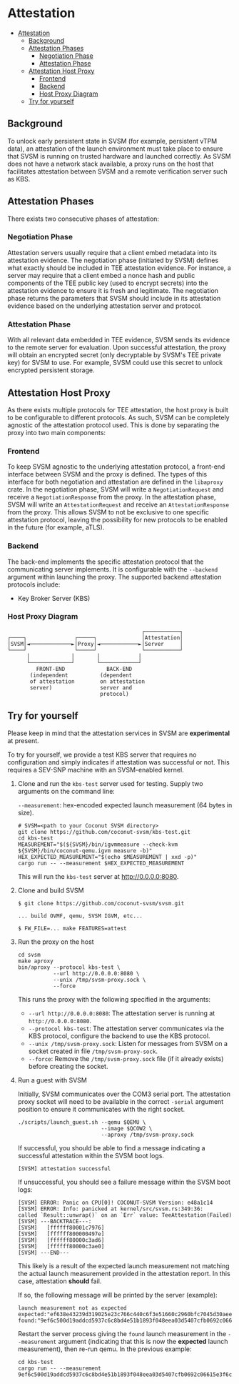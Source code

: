 # Attestation

<!--toc:start-->
- [Attestation](#attestation)
  - [Background](#background)
  - [Attestation Phases](#attestation-phases)
    - [Negotiation Phase](#negotiation-phase)
    - [Attestation Phase](#attestation-phase)
  - [Attestation Host Proxy](#attestation-host-proxy)
    - [Frontend](#frontend)
    - [Backend](#backend)
    - [Host Proxy Diagram](#host-proxy-diagram)
  - [Try for yourself](#try-for-yourself)
<!--toc:end-->

## Background

To unlock early persistent state in SVSM (for example, persistent vTPM data), an
attestation of the launch environment must take place to ensure that SVSM is
running on trusted hardware and launched correctly. As SVSM does not have a
network stack available, a proxy runs on the host that facilitates attestation
between SVSM and a remote verification server such as KBS.

## Attestation Phases

There exists two consecutive phases of attestation:

### Negotiation Phase

Attestation servers usually require that a client embed metadata into its
attestation evidence. The negotiation phase (initiated by SVSM) defines what
exactly should be included in TEE attestation evidence. For instance, a server
may require that a client embed a nonce hash and public components of the TEE
public key (used to encrypt secrets) into the attestation evidence to ensure it
is fresh and legitimate. The negotiation phase returns the parameters that SVSM
should include in its attestation evidence based on the underlying attestation
server and protocol.

### Attestation Phase

With all relevant data embedded in TEE evidence, SVSM sends its evidence to the
remote server for evaluation. Upon successful attestation, the proxy will obtain
an encrypted secret (only decryptable by SVSM's TEE private key) for SVSM to
use. For example, SVSM could use this secret to unlock encrypted persistent
storage.

## Attestation Host Proxy

As there exists multiple protocols for TEE attestation, the host proxy is built
to be configurable to different protocols. As such, SVSM can be completely
agnostic of the attestation protocol used. This is done by separating the proxy
into two main components:

### Frontend

To keep SVSM agnostic to the underlying attestation protocol, a front-end
interface between SVSM and the proxy is defined. The types of this interface for
both negotiation and attestation are defined in the `libaproxy` crate. In the
negotiation phase, SVSM will write a `NegotiationRequest` and receive a
`NegotiationResponse` from the proxy. In the attestation phase, SVSM will write
an `AttestationRequest` and receive an `AttestationResponse` from the proxy.
This allows SVSM to not be exclusive to one specific attestation protocol,
leaving the possibility for new protocols to be enabled in the future (for
example, aTLS).

### Backend

The back-end implements the specific attestation protocol that the communicating
server implements. It is configurable with the `--backend` argument within
launching the proxy. The supported backend attestation protocols include:

- Key Broker Server (KBS)

### Host Proxy Diagram

```text
                                          ┌───────────┐
┌────┐               ┌─────┐              │Attestation│
│SVSM│◄─────────────►│Proxy│◄────────────►│Server     │
└────┘               └─────┘              └───────────┘
      │             │       │            │
      └─────────────┘       └────────────┘
         FRONT-END             BACK-END
       (independent          (dependent
       of attestation        on attestation
       server)               server and
                             protocol)
```

## Try for yourself

Please keep in mind that the attestation services in SVSM are **experimental**
at present.

To try for yourself, we provide a test KBS server that requires no configuration
and simply indicates if attestation was successful or not. This requires a
SEV-SNP machine with an SVSM-enabled kernel.

1. Clone and run the `kbs-test` server used for testing. Supply two arguments
   on the command line:

   `--measurement`: hex-encoded expected launch measurement (64 bytes in size).

    ```shell
    # SVSM=<path to your Coconut SVSM directory>
    git clone https://github.com/coconut-svsm/kbs-test.git
    cd kbs-test
    MEASUREMENT="$(${SVSM}/bin/igvmmeasure --check-kvm ${SVSM}/bin/coconut-qemu.igvm measure -b)"
    HEX_EXPECTED_MEASUREMENT="$(echo $MEASUREMENT | xxd -p)"
    cargo run -- --measurement $HEX_EXPECTED_MEASUREMENT
    ```

    This will run the `kbs-test` server at <http://0.0.0.0:8080>.

2. Clone and build SVSM

    ```text
    $ git clone https://github.com/coconut-svsm/svsm.git
    
    ... build OVMF, qemu, SVSM IGVM, etc...
    
    $ FW_FILE=... make FEATURES=attest
    ```

3. Run the proxy on the host

   ```shell
   cd svsm
   make aproxy
   bin/aproxy --protocol kbs-test \ 
              --url http://0.0.0.0:8080 \
              --unix /tmp/svsm-proxy.sock \
              --force
   ```

   This runs the proxy with the following specified in the arguments:

   - `--url http://0.0.0.0:8080`: The attestation server is running at
     `http://0.0.0.0:8080`.
   - `--protocol kbs-test`: The attestation server communicates via the KBS
     protocol, configure the backend to use the KBS protocol.
   - `--unix /tmp/svsm-proxy.sock`: Listen for messages from SVSM on a socket
     created in file `/tmp/svsm-proxy-sock`.
   - `--force`: Remove the `/tmp/svsm-proxy.sock` file (if it already exists)
     before creating the socket.

4. Run a guest with SVSM

   Initially, SVSM communicates over the COM3 serial port. The attestation proxy
   socket will need to be available in the correct `-serial` argument position to
   ensure it communicates with the right socket.

   ```shell
   ./scripts/launch_guest.sh --qemu $QEMU \
                             --image $QCOW2 \
                             --aproxy /tmp/svsm-proxy.sock
    ```

    If successful, you should be able to find a message indicating a successful
    attestation within the SVSM boot logs.

    ```text
    [SVSM] attestation successful
    ```

    If unsuccessful, you should see a failure message within the SVSM boot logs:

    ```text
    [SVSM] ERROR: Panic on CPU[0]! COCONUT-SVSM Version: e48a1c14
    [SVSM] ERROR: Info: panicked at kernel/src/svsm.rs:349:36:
    called `Result::unwrap()` on an `Err` value: TeeAttestation(Failed)
    [SVSM] ---BACKTRACE---:
    [SVSM]   [ffffff80001c7976]
    [SVSM]   [ffffff800000497e]
    [SVSM]   [ffffff80000c3ad6]
    [SVSM]   [ffffff80000c3ae0]
    [SVSM] ---END---
    ```

    This likely is a result of the expected launch measurement not matching the
    actual launch measurement provided in the attestation report. In this case,
    attestation **should** fail.

    If so, the following message will be printed by the server (example):

    ```text
    launch measurement not as expected
    expected:"ef638e43239d319025e23c766c440c6f3e51660c2960bfc7045d30aee840f3981b15e4db8c6c7395dcdda91d005c6fe9"
    found:"9ef6c500d19addcd5937c6c8bd4e51b1893f048eea03d5407cfb0692c06615e3f6c044c667c32e520913d93234e836fe"
    ```

    Restart the server process giving the `found` launch measurement in the
    `--measurement` argument (indicating that this is now the **expected** launch
    measurement), then re-run qemu. In the previous example:

    ```shell
    cd kbs-test
    cargo run -- --measurement 9ef6c500d19addcd5937c6c8bd4e51b1893f048eea03d5407cfb0692c06615e3f6c044c667c32e520913d93234e836fe
    ```
